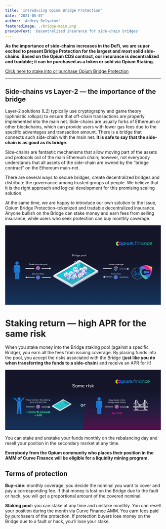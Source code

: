 ```yaml
---
title: 'Introducing Opium Bridge Protection'
date: '2021-05-07'
author: 'Andrey Belyakov'
featuredImage: ./bridge-main.png
previewText: 'Decentralized insurance for side-chain bridges'
---
```




**As the importance of side-chains increases in the DeFi, we are super excited to present Bridge Protection for the largest and most solid side-chains. Based on the Opium CDS contract, our insurance is decentralized and tradable; it can be purchased as a token or sold via Opium Staking.**

[Click here to stake into or purchase Opium Bridge Protection](https://opium.finance/insurance)

---

## Side-chains vs Layer-2 — the importance of the bridge

Layer-2 solutions (L2) typically use cryptography and game theory (optimistic rollups) to ensure that off-chain transactions are properly implemented into the main net. Side-chains are usually forks of Ethereum or other blockchains, which can provide users with lower gas fees due to the specific advantages and transaction amount. There is a bridge that connects such side-chain with the main net. **It is safe to say that the side-chain is as good as its bridge.**

Side-chains are fantastic mechanisms that allow moving part of the assets and protocols out of the main Ethereum chain; however, not everybody understands that all assets of the side-chain are owned by the “bridge contract” on the Ethereum main-net.

There are several ways to secure bridges, create decentralized bridges and distribute the governance among trusted groups of people. We believe that it is the right approach and logical development for this promising scaling solution.

At the same time, we are happy to introduce our own solution to the issue, Opium Bridge Protection–tokenized and tradable decentralized insurance. Anyone bullish on the Bridge can stake money and earn fees from selling insurance, while users who seek protection can buy monthly coverage.

![Opium decentralized insurance at a glance: bullish users stake money in the bridge pool to earn fees, while users seeking protection buy monthly coverage to hedge risks.](Scheme2.png)

# Staking return — high APR for the same risk

When you stake money into the Bridge staking pool (against a specific Bridge), you earn all the fees from issuing coverage. By placing funds into the pool, you accept the risks associated with the Bridge (**just like you do when transferring the funds to a side-chain**) and receive an APR for it!

![Accepting the risks associated with the Bridge and receiving an APR for it vs simply transferring the funds to a side-chain](Scheme1.png)

You can stake and unstake your funds monthly on the rebalancing day and resell your position in the secondary market at any time.

**Everybody from the Opium community who places their position in the AMM of Curve Finance will be eligible for a liquidity mining program.**


## Terms of protection

**Buy-side:** monthly coverage, you decide the nominal you want to cover and pay a corresponding fee. If that money is lost on the Bridge due to the fault or hack, you will get a proportional amount of the covered nominal.

**Staking pool:** you can stake at any time and unstake monthly. You can resell your position during the month via Curve Finance AMM. You earn fees paid by purchasers of the protection. If protection buyers lose money on the Bridge due to a fault or hack, you’ll lose your stake.



